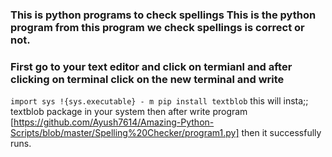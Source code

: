 ### This is python programs to check spellings This is the python program from this program we check spellings is correct or not. 

### First go to your text editor and click on termianl and after clicking on terminal click on the new terminal and write 
`import sys
!{sys.executable} - m pip install textblob` this will insta;; textblob package in your system then after write program [https://github.com/Ayush7614/Amazing-Python-Scripts/blob/master/Spelling%20Checker/program1.py] then it successfully runs.

